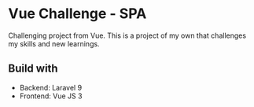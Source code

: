 # Vue Challenge - SPA

Challenging project from Vue. This is a project of my own that challenges my skills and new learnings.

## Build with

- Backend: Laravel 9
- Frontend: Vue JS 3
